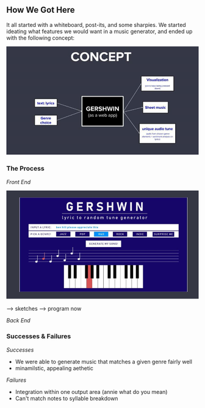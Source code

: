 ## How We Got Here

It all started with a whiteboard, post-its, and some sharpies. We started ideating what features we would want in a music generator, and ended up with the following concept: 

![](concept_map.jpg)

### The Process

_Front End_

![](mock_up.jpg) 

--> sketches --> program now

_Back End_

### Successes & Failures

_Successes_

* We were able to generate music that matches a given genre fairly well
* minamilstic, appealing aethetic 

_Failures_

* Integration within one output area (annie what do you mean)
* Can't match notes to syllable breakdown
